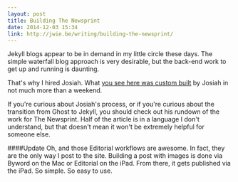 ```yaml
---
layout: post
title: Building The Newsprint
date: 2014-12-03 15:34
link: http://jwie.be/writing/building-the-newsprint/
---
```


Jekyll blogs appear to be in demand in my little circle these days. The simple waterfall blog approach is very desirable, but the back-end work to get up and running is daunting.

That's why I hired Josiah. What [you see here was custom built](http://thenewsprint.co/2014/12/01/year-two/) by Josiah in not much more than a weekend.

If you're curious about Josiah's process, or if you're curious about the transition from Ghost to Jekyll, you should check out his rundown of the work for The Newsprint. Half of the article is in a language I don't understand, but that doesn't mean it won't be extremely helpful for someone else. 

####Update
Oh, and those Editorial workflows are awesome. In fact, they are the only way I post to the site. Building a post with images is done via Byword on the Mac or Editorial on the iPad. From there, it gets published via the iPad. So simple. So easy to use. 